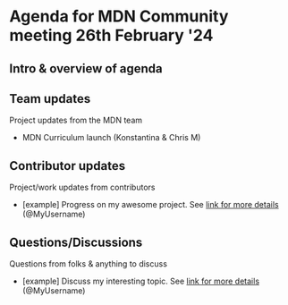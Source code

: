 # Agenda for MDN Community meeting 26th February '24

## Intro & overview of agenda

## Team updates

Project updates from the MDN team

- MDN Curriculum launch (Konstantina & Chris M)

## Contributor updates

Project/work updates from contributors

- [example] Progress on my awesome project. See [link for more details](https://github.com/mdn/community-meetings) (@MyUsername)

## Questions/Discussions

Questions from folks & anything to discuss

- [example] Discuss my interesting topic. See [link for more details](https://github.com/mdn/community-meetings) (@MyUsername)
